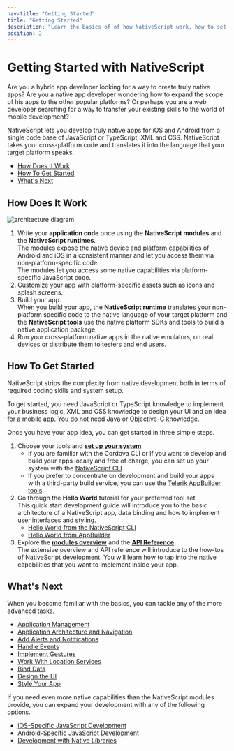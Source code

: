 ```yaml
---
nav-title: "Getting Started"
title: "Getting Started"
description: "Learn the basics of of how NativeScript work, how to set up your system and how to create your first Hello World app"
position: 2
---
```


# Getting Started with NativeScript

Are you a hybrid app developer looking for a way to create truly native apps? Are you a native app developer wondering how to expand the scope of his apps to the other popular platforms? Or perhaps you are a web developer searching for a way to transfer your existing skills to the world of mobile development?

NativeScript lets you develop truly native apps for iOS and Android from a single code base of JavaScript or TypeScript, XML and CSS. NativeScript takes your cross-platform code and translates it into the language that your target platform speaks. 

* [How Does It Work](#how-does-it-work)
* [How To Get Started](#how-to-get-started)
* [What's Next](#whats-next)

## How Does It Work

![architecture diagram](img/architecture.png "architecture diagram")

1. Write your **application code** once using the **NativeScript modules** and the **NativeScript runtimes**.<br/>The modules expose the native device and platform capabilities of Android and iOS in a consistent manner and let you access them via non-platform-specific code.<br/>The modules let you access some native capabilities via platform-specific JavaScript code.
1. Customize your app with platform-specific assets such as icons and splash screens.
1. Build your app.<br/>When you build your app, the **NativeScript runtime** translates your non-platform specific code to the native language of your target platform and the **NativeScript tools** use the native platform SDKs and tools to build a native application package.
1. Run your cross-platform native apps in the native emulators, on real devices or distribute them to testers and end users.

## How To Get Started

NativeScript strips the complexity from native development both in terms of required coding skills and system setup. 

To get started, you need JavaScript or TypeScript knowledge to implement your business logic, XML and CSS knowledge to design your UI and an idea for a mobile app. You do not need Java or Objective-C knowledge.

Once you have your app idea, you can get started in three simple steps.

1. Choose your tools and **[set up your system](quick-start/setup/quick-setup.md)**.
	* If you are familiar with the Cordova CLI or if you want to develop and build your apps locally and free of charge, you can set up your system with the [NativeScript CLI](https://github.com/NativeScript/nativescript-cli).
	* If you prefer to concentrate on development and build your apps with a third-party build service, you can use the [Telerik AppBuilder tools](http://www.telerik.com/appbuilder).
1. Go through the **Hello World** tutorial for your preferred tool set.<br/>This quick start development guide will introduce you to the basic architecture of a NativeScript app, data binding and how to implement user interfaces and styling.
	* [Hello World from the NativeScript CLI](/quick-start/hello-world/hello-world-ns-cli.md)
	* [Hello World from AppBuilder](/quick-start/hello-world/hello-world-appbuilder.md)
1. Explore the **[modules overview](modules.md)** and the **[API Reference](ApiReference/application/README.md)**.<br/>The extensive overview and API reference will introduce to the how-tos of NativeScript development. You will learn how to tap into the native capabilities that you want to implement inside your app.

## What's Next

When you become familiar with the basics, you can tackle any of the more advanced tasks.

* [Application Management](application-management.md)
* [Application Architecture and Navigation](navigation.md)
* [Add Alerts and Notifications](ui-dialogs.html)
* [Handle Events](events.md)
* [Implement Gestures](gestures.md)
* [Work With Location Services](location.md)
* [Bind Data](bindings.md)
* [Design the UI](ui-with-xml.md)
* [Style Your App](styling.md)

If you need even more native capabilities than the NativeScript modules provide, you can expand your development with any of the following options.

* [iOS-Specific JavaScript Development](runtimes/ios/README.md)
* [Android-Specific JavaScript Development](runtimes/android/README.md)
* [Development with Native Libraries](https://github.com/NativeScript/nativescript-cli)
